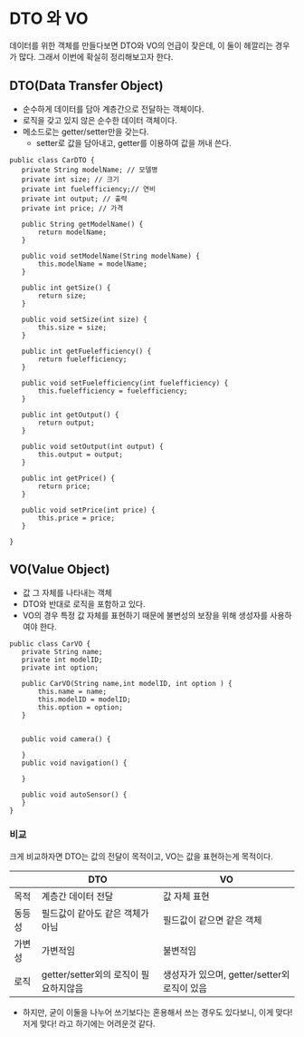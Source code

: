 # DTO 와 VO
데이터를 위한 객체를 만들다보면 DTO와 VO의 언급이 잦은데, 이 둘이 헤깔리는 경우가 많다. 
그래서 이번에 확실히 정리해보고자 한다. 

## DTO(Data Transfer Object)
- 순수하게 데이터를 담아 계층간으로 전달하는 객체이다. 
- 로직을 갖고 있지 않은 순수한 데이터 객체이다. 
- 메소드로는 getter/setter만을 갖는다. 
  - setter로 값을 담아내고, getter를 이용하여 값을 꺼내 쓴다.
 ```
 public class CarDTO {
	private String modelName; // 모델명
	private int size; // 크기
	private int fuelefficiency;// 연비
	private int output; // 출력
	private int price; // 가격

	public String getModelName() {
		return modelName;
	}

	public void setModelName(String modelName) {
		this.modelName = modelName;
	}

	public int getSize() {
		return size;
	}

	public void setSize(int size) {
		this.size = size;
	}

	public int getFuelefficiency() {
		return fuelefficiency;
	}

	public void setFuelefficiency(int fuelefficiency) {
		this.fuelefficiency = fuelefficiency;
	}

	public int getOutput() {
		return output;
	}

	public void setOutput(int output) {
		this.output = output;
	}

	public int getPrice() {
		return price;
	}

	public void setPrice(int price) {
		this.price = price;
	}

}

 ```
## VO(Value Object)
- 값 그 자체를 나타내는 객체
- DTO와 반대로 로직을 포함하고 있다.
- VO의 경우 특정 값 자체를 표현하기 때문에 불변성의 보장을 위해 생성자를 사용하여야 한다.
 ```
public class CarVO {
	private String name;
	private int modelID;
	private int option;
	
	public CarVO(String name,int modelID, int option ) {
		this.name = name;
		this.modelID = modelID;
		this.option = option;
	}
	
	
	public void camera() {
		
	}
	public void navigation() {
		
	}
	
	public void autoSensor() {
	}
}

 ```
 
 ### 비교 
 크게 비교하자면 DTO는 값의 전달이 목적이고, VO는 값을 표현하는게 목적이다. 
 
 ||DTO|VO|
 |--|--|--|
 |목적|계층간 데이터 전달|값 자체 표현|
 |동등성|필드값이 같아도 같은 객체가 아님|필드값이 같으면 같은 객체|
 |가변성|가변적임|불변적임|
 |로직|getter/setter외의 로직이 필요하지않음|생성자가 있으며, getter/setter외 로직이 있음|
 
 
- 하지만, 굳이 이둘을 나누어 쓰기보다는 혼용해서 쓰는 경우도 있다보니, 이게 맞다! 저게 맞다! 라고 하기에는 어려운것 같다.
